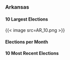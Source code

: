 ### Arkansas

#### 10 Largest Elections
{{< image src=AR_10.png >}}

#### Elections per Month

#### 10 Most Recent Elections

